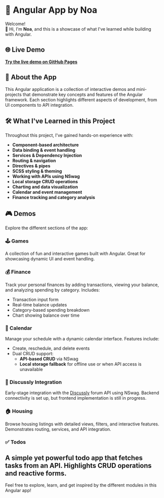 # 🎨 Angular App by Noa

Welcome!  
👋 Hi, I'm **Noa**, and this is a showcase of what I've learned while building with Angular.

## 🌐 Live Demo

**[Try the live demo on GitHub Pages](https://blockplocker.github.io/Angular-game-app/)**

## 🚀 About the App

This Angular application is a collection of interactive demos and mini-projects that demonstrate key concepts and features of the Angular framework. Each section highlights different aspects of development, from UI components to API integration.

## 🛠️ What I've Learned in this Project

Throughout this project, I've gained hands-on experience with:

- **Component-based architecture**
- **Data binding & event handling**
- **Services & Dependency Injection**
- **Routing & navigation**
- **Directives & pipes**
- **SCSS styling & theming**
- **Working with APIs using NSwag**
- **Local storage CRUD operations**
- **Charting and data visualization**
- **Calendar and event management**
- **Finance tracking and category analysis**

## 🎮 Demos

Explore the different sections of the app:

### 🕹️ Games
A collection of fun and interactive games built with Angular. Great for showcasing dynamic UI and event handling.


### 💰 Finance
Track your personal finances by adding transactions, viewing your balance, and analyzing spending by category. Includes:

- Transaction input form
- Real-time balance updates
- Category-based spending breakdown
- Chart showing balance over time

### 📅 Calendar
Manage your schedule with a dynamic calendar interface. Features include:

- Create, reschedule, and delete events
- Dual CRUD support:
  - **API-based CRUD** via NSwag
  - **Local storage fallback** for offline use or when API access is unavailable

### 💬 Discussly Integration
Early-stage integration with the [Discussly](https://github.com/blockplocker/DiscusslyApi) forum API using NSwag. Backend connectivity is set up, but frontend implementation is still in progress.

### 🏠 Housing
Browse housing listings with detailed views, filters, and interactive features. Demonstrates routing, services, and API integration.

### ✅ Todos
A simple yet powerful todo app that fetches tasks from an API. Highlights CRUD operations and reactive forms.
---

Feel free to explore, learn, and get inspired by the different modules in this Angular app!
